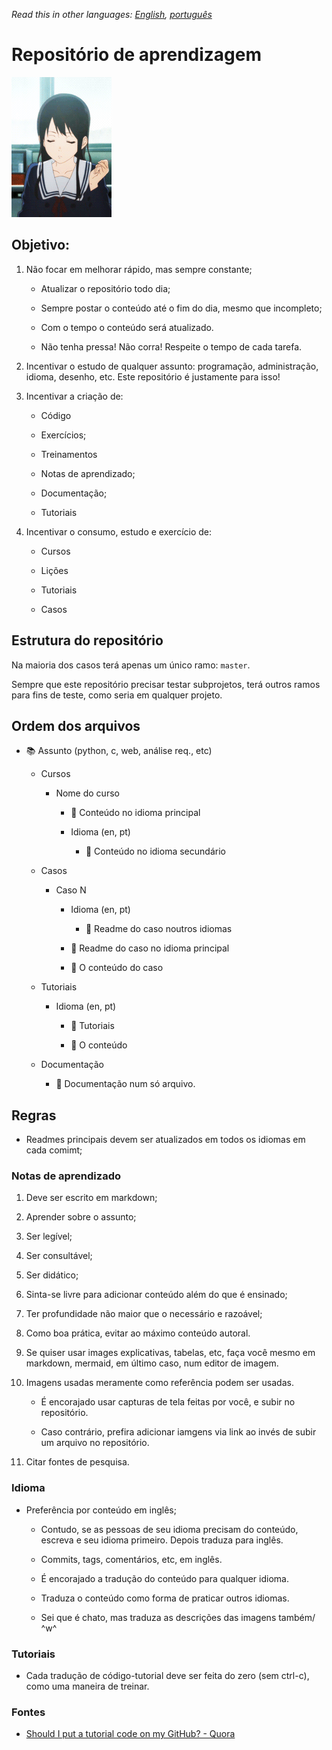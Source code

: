 *Read this in other languages: [English](readme.md), [português](readme.pt.md)*

# Repositório de aprendizagem

![](amazing-selfish.gif)

## Objetivo:

1. Não focar em melhorar rápido, mas sempre constante;
   
   * Atualizar o repositório todo dia;
   
   * Sempre postar o conteúdo até o fim do dia, mesmo que incompleto;
   
   * Com o tempo o conteúdo será atualizado.

   * Não tenha pressa! Não corra! Respeite o tempo de cada tarefa.

2. Incentivar o estudo de qualquer assunto: programação, administração, idioma, desenho, etc. Este repositório é justamente para isso!

3. Incentivar a criação de:
   
   * Código
   
   * Exercícios;
   
   * Treinamentos
   
   * Notas de aprendizado;
   
   * Documentação;
   
   * Tutoriais

4. Incentivar o consumo, estudo e exercício de:
   
   * Cursos
   
   * Lições
   
   * Tutoriais
   
   * Casos

## Estrutura do repositório

Na maioria dos casos terá apenas um único ramo: `master`.

Sempre que este repositório precisar testar subprojetos, terá outros ramos para fins de teste, como seria em qualquer projeto.

## Ordem dos arquivos

* :books: Assunto (python, c, web, análise req., etc)
  
  * Cursos
    
    * Nome do curso
      
      * :book: Conteúdo no idioma principal
      
      * Idioma (en, pt)
        
        * :book: Conteúdo no idioma secundário
  
  * Casos
    
    * Caso N
      
      * Idioma (en, pt)
        
        * :book: Readme do caso noutros idiomas
      
      * :book: Readme do  caso no idioma principal
      
      * :toolbox: O conteúdo do caso
  
  * Tutoriais
    
    * Idioma (en, pt)
      
      * :book: Tutoriais
      
      * :toolbox: O conteúdo
  
  * Documentação
    
    * :book: Documentação num só arquivo.

## Regras

* Readmes principais devem ser atualizados em todos os idiomas em cada comimt;

### Notas de aprendizado

1. Deve ser escrito em markdown;

2. Aprender sobre o assunto;

3. Ser legível;

4. Ser consultável;

5. Ser didático;

6. Sinta-se livre para adicionar conteúdo além do que é ensinado;

7. Ter profundidade não maior que o necessário e razoável;

8. Como boa prática, evitar ao máximo conteúdo autoral.

9. Se quiser usar images explicativas, tabelas, etc, faça você mesmo em markdown, mermaid, em último caso, num editor de imagem.

10. Imagens usadas meramente como referência podem ser usadas.
    
    * É encorajado usar capturas de tela feitas por você, e subir no repositório.
    
    * Caso contrário, prefira adicionar iamgens via link ao invés de subir um arquivo no repositório.

11. Citar fontes de pesquisa.

### Idioma

* Preferência por conteúdo em inglês;
  
  * Contudo, se as pessoas de seu idioma precisam do conteúdo, escreva e seu idioma primeiro. Depois traduza para inglês.
  
  * Commits, tags, comentários, etc, em inglês.
  
  * É encorajado a tradução do conteúdo para qualquer idioma.
  
  * Traduza o conteúdo como forma de praticar outros idiomas.
  
  * Sei que é chato, mas traduza as descrições das imagens também/ ^w^

### Tutoriais

* Cada tradução de código-tutorial deve ser feita do zero (sem ctrl-c), como uma maneira de treinar.

### Fontes

* [Should I put a tutorial code on my GitHub? - Quora](https://www.quora.com/Should-I-put-a-tutorial-code-on-my-GitHub)